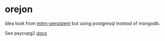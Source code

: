 # orejon
Idea took from [mitm-persistent](https://github.com/xieyunzi/mitm-persistent) but using postgresql instead of mongodb.

See psycopg2 [docs](https://www.psycopg.org/docs/usage.html)
